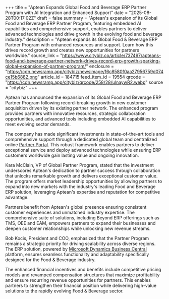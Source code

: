 +++
title = "Aptean Expands Global Food and Beverage ERP Partner Program with AI Integration and Enhanced Support"
date = "2025-08-28T00:17:02Z"
draft = false
summary = "Aptean's expansion of its Global Food and Beverage ERP Partner Program, featuring embedded AI capabilities and comprehensive support, enables partners to deliver advanced technologies and drive growth in the evolving food and beverage industry."
description = "Aptean expands its Global Food & Beverage ERP Partner Program with enhanced resources and support. Learn how this drives record growth and creates new opportunities for partners worldwide."
source_link = "https://www.citybiz.co/article/737497/apteans-food-and-beverage-partner-network-drives-record-erp-growth-sparking-global-expansion-of-partner-program/"
enclosure = "https://cdn.newsramp.app/citybiz/newsimage/f6c8580f0aa27956759d074ce15b6882.png"
article_id = 184715
feed_item_id = 19554
qrcode = "https://cdn.newsramp.app/citybiz/qrcode/258/28/ulnaywR2.webp"
source = "citybiz"
+++

<p>Aptean has announced the expansion of its Global Food and Beverage ERP Partner Program following record-breaking growth in new customer acquisition driven by its existing partner network. The enhanced program provides partners with innovative resources, strategic collaboration opportunities, and advanced tools including embedded AI capabilities to meet evolving sector demands.</p><p>The company has made significant investments in state-of-the-art tools and comprehensive support through a dedicated global team and centralized online <a href="https://partnerportal.aptean.com" rel="nofollow" target="_blank">Partner Portal</a>. This robust framework enables partners to deliver exceptional service and deploy advanced technologies while ensuring ERP customers worldwide gain lasting value and ongoing innovation.</p><p>Kara McClain, VP of Global Partner Program, stated that the investment underscores Aptean's dedication to partner success through collaboration that unlocks remarkable growth and delivers exceptional customer value. The program offers market leadership opportunities by allowing partners to expand into new markets with the industry's leading Food and Beverage ERP solution, leveraging Aptean's expertise and reputation for competitive advantage.</p><p>Partners benefit from Aptean's global presence ensuring consistent customer experiences and unmatched industry expertise. The comprehensive suite of solutions, including Beyond ERP offerings such as TMS, OEE and EAM, empowers partners to expand their businesses and deepen customer relationships while unlocking new revenue streams.</p><p>Bob Kocis, President and COO, emphasized that the Partner Program remains a strategic priority for driving scalability across diverse regions. The ERP solution, powered by <a href="https://dynamics.microsoft.com" rel="nofollow" target="_blank">Microsoft Dynamics Business Central</a> platform, ensures seamless functionality and adaptability specifically designed for the Food & Beverage industry.</p><p>The enhanced financial incentives and benefits include competitive pricing models and revamped compensation structures that maximize profitability and ensure recurring revenue opportunities for partners. This enables partners to strengthen their financial position while delivering high-value solutions to the rapidly evolving Food & Beverage sector.</p>